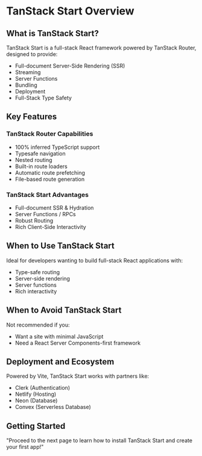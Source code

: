 # TanStack Start Overview

## What is TanStack Start?

TanStack Start is a full-stack React framework powered by TanStack Router, designed to provide:

- Full-document Server-Side Rendering (SSR)
- Streaming
- Server Functions
- Bundling
- Deployment
- Full-Stack Type Safety

## Key Features

### TanStack Router Capabilities
- 100% inferred TypeScript support
- Typesafe navigation
- Nested routing
- Built-in route loaders
- Automatic route prefetching
- File-based route generation

### TanStack Start Advantages
- Full-document SSR & Hydration
- Server Functions / RPCs
- Robust Routing
- Rich Client-Side Interactivity

## When to Use TanStack Start

Ideal for developers wanting to build full-stack React applications with:
- Type-safe routing
- Server-side rendering
- Server functions
- Rich interactivity

## When to Avoid TanStack Start

Not recommended if you:
- Want a site with minimal JavaScript
- Need a React Server Components-first framework

## Deployment and Ecosystem

Powered by Vite, TanStack Start works with partners like:
- Clerk (Authentication)
- Netlify (Hosting)
- Neon (Database)
- Convex (Serverless Database)

## Getting Started

"Proceed to the next page to learn how to install TanStack Start and create your first app!"
